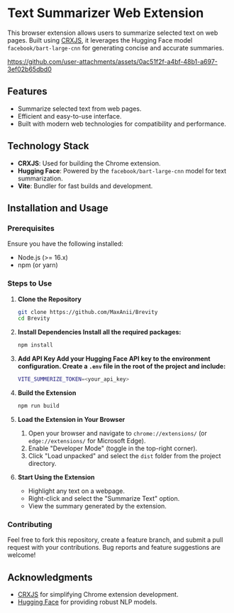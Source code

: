 # Text Summarizer Web Extension

This browser extension allows users to summarize selected text on web pages. Built using [CRXJS](https://crxjs.dev/), it leverages the Hugging Face model `facebook/bart-large-cnn` for generating concise and accurate summaries.


https://github.com/user-attachments/assets/0ac51f2f-a4bf-48b1-a697-3ef02b65dbd0






## Features
- Summarize selected text from web pages.
- Efficient and easy-to-use interface.
- Built with modern web technologies for compatibility and performance.

## Technology Stack
- **CRXJS**: Used for building the Chrome extension.
- **Hugging Face**: Powered by the `facebook/bart-large-cnn` model for text summarization.
- **Vite**: Bundler for fast builds and development.

## Installation and Usage

### Prerequisites
Ensure you have the following installed:
- Node.js (>= 16.x)
- npm (or yarn)

### Steps to Use

1. **Clone the Repository**
   ```bash
   git clone https://github.com/MaxAnii/Brevity
   cd Brevity
   ```
2. ****Install Dependencies** Install all the required packages:**
   ```bash
   npm install
   ```
3. ****Add API Key** Add your Hugging Face API key to the environment configuration. Create a `.env` file in the root of the project and include:**
   ```bash
   VITE_SUMMERIZE_TOKEN=<your_api_key>
   ```
4. **Build the Extension**
   ```bash
   npm run build
   ```

5. **Load the Extension in Your Browser**
   1. Open your browser and navigate to `chrome://extensions/` (or `edge://extensions/` for Microsoft Edge).
   2. Enable "Developer Mode" (toggle in the top-right corner).
   3. Click "Load unpacked" and select the `dist` folder from the project directory.

6. **Start Using the Extension**
   - Highlight any text on a webpage.
   - Right-click and select the "Summarize Text" option.
   - View the summary generated by the extension.

### Contributing

Feel free to fork this repository, create a feature branch, and submit a pull request with your contributions. Bug reports and feature suggestions are welcome!


## Acknowledgments

- [CRXJS](https://crxjs.dev/) for simplifying Chrome extension development.
- [Hugging Face](https://huggingface.co/) for providing robust NLP models.
